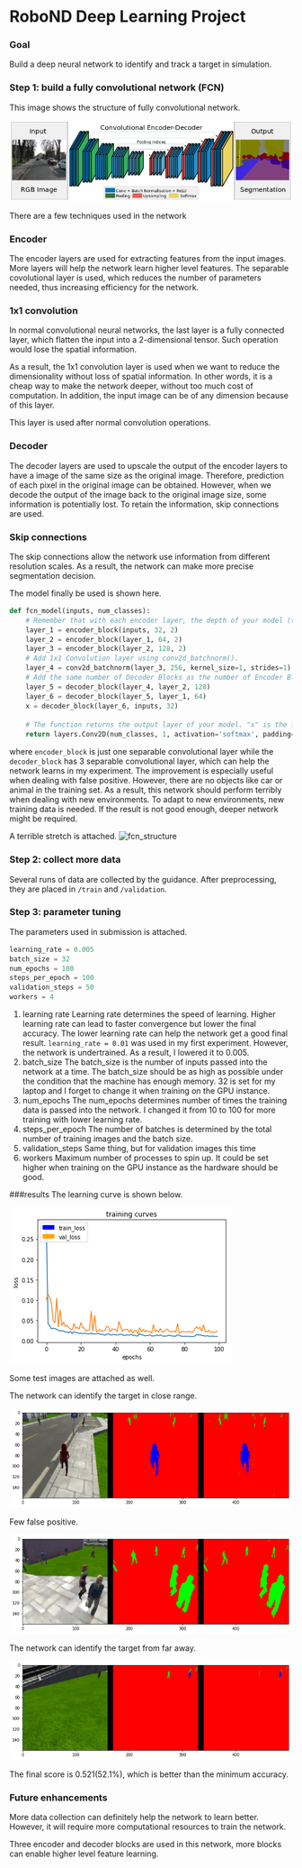 # RoboND Deep Learning Project

### Goal

Build a deep neural network to identify and track a target in simulation.

### Step 1: build a fully convolutional network (FCN)
This image shows the structure of fully convolutional network.

![fcn](https://github.com/AlexQian97/RoboND-DeepLearning-Project/blob/master/images/fcn.png)

There are a few techniques used in the network
### Encoder
The encoder layers are used for extracting features from the input images. More layers will help the network
learn higher level features. The separable covolutional layer is used, which reduces the number of parameters needed,
thus increasing efficiency for the network.

### 1x1 convolution
In normal convolutional neural networks, the last layer is a fully connected layer, which flatten the input into a
2-dimensional tensor. Such operation would lose the spatial information.

As a result, the 1x1 convolution layer is used when we want to reduce the dimensionality without loss of spatial information.
In other words, it is a cheap way to make the network deeper, without too much cost of computation. In addition, the input
image can be of any dimension because of this layer.

This layer is used after normal convolution operations.

### Decoder
The decoder layers are used to upscale the output of the encoder layers to have a image of the same size as the original
image. Therefore, prediction of each pixel in the original image can be obtained. However, when we decode the output of 
the image back to the original image size, some information is potentially lost. To retain the information, skip connections
are used.

### Skip connections
The skip connections allow the network use information from different resolution scales. As a result, the network can make
more precise segmentation decision.

The model finally be used is shown here.
```python
def fcn_model(inputs, num_classes):
    # Remember that with each encoder layer, the depth of your model (the number of filters) increases.
    layer_1 = encoder_block(inputs, 32, 2)
    layer_2 = encoder_block(layer_1, 64, 2)
    layer_3 = encoder_block(layer_2, 128, 2)
    # Add 1x1 Convolution layer using conv2d_batchnorm().
    layer_4 = conv2d_batchnorm(layer_3, 256, kernel_size=1, strides=1)
    # Add the same number of Decoder Blocks as the number of Encoder Blocks
    layer_5 = decoder_block(layer_4, layer_2, 128)
    layer_6 = decoder_block(layer_5, layer_1, 64)
    x = decoder_block(layer_6, inputs, 32)
    
    # The function returns the output layer of your model. "x" is the final layer obtained from the last decoder_block()
    return layers.Conv2D(num_classes, 1, activation='softmax', padding='same')(x)
```
where `encoder_block` is just one separable convolutional layer while the `decoder_block` has 3 separable convolutional 
layer, which can help the network learns in my experiment. The improvement is especially useful when dealing with false 
positive. However, there are no objects like car or animal in the training set. As a result, this network should perform
terribly when dealing with new environments. To adapt to new environments, new training data is needed. If the result is 
not good enough, deeper network might be required.

A terrible stretch is attached.
![fcn_structure](https://github.com/AlexQian97/RoboND-DeepLearning-Project/blob/master/images/fcn_structure.png)

### Step 2: collect more data
Several runs of data are collected by the guidance. After preprocessing, they are placed in `/train` and `/validation`.

### Step 3: parameter tuning
The parameters used in submission is attached.
```python
learning_rate = 0.005
batch_size = 32
num_epochs = 100
steps_per_epoch = 100
validation_steps = 50
workers = 4
```
1. learning rate
Learning rate determines the speed of learning. Higher learning rate can lead to faster convergence but lower the final 
accuracy. The lower learning rate can help the network get a good final result. `learning_rate = 0.01` was used in my 
first experiment. However, the network is undertrained. As a result, I lowered it to 0.005.
2. batch_size
The batch_size is the number of inputs passed into the network at a time.
The batch_size should be as high as possible under the condition that the machine has enough memory. 32 is set for my 
laptop and I forget to change it when training on the GPU instance.
3. num_epochs
The num_epochs determines number of times the training data is passed into the network. I changed it from 10 to 100 for 
more training with lower learning rate.
4. steps_per_epoch
The number of batches is determined by the total number of training images and the batch size.
5. validation_steps
Same thing, but for validation images this time
6. workers
Maximum number of processes to spin up. It could be set higher when training on the GPU instance as the hardware should 
be good.

###results
The learning curve is shown below.

![learning curve](https://github.com/AlexQian97/RoboND-DeepLearning-Project/blob/master/images/learning_curve.png)

Some test images are attached as well.

The network can identify the target in close range.

![result_1](https://github.com/AlexQian97/RoboND-DeepLearning-Project/blob/master/images/result_1.png)

Few false positive.

![result_2](https://github.com/AlexQian97/RoboND-DeepLearning-Project/blob/master/images/result_2.png)

The network can identify the target from far away.

![result_3](https://github.com/AlexQian97/RoboND-DeepLearning-Project/blob/master/images/result_3.png)


The final score is 0.521(52.1%), which is better than the minimum accuracy.

### Future enhancements
More data collection can definitely help the network to learn better. However, it will require more computational 
resources to train the network.

Three encoder and decoder blocks are used in this network, more blocks can enable higher level feature learning.
